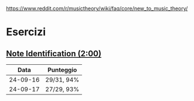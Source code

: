 https://www.reddit.com/r/musictheory/wiki/faq/core/new_to_music_theory/

# Esercizi

## [Note Identification (2:00)](https://www.musictheory.net/exercises/note/oy991yqyrybbnyynyb)

| Data     | Punteggio  |
| -------- | ---------- |
| 24-09-16 | 29/31, 94% |
| 24-09-17 | 27/29, 93% |
